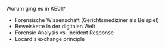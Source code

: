 Worum ging es in KE01?
- Forensische Wissenschaft (Gerichtsmediziner als Beispiel)
- Beweiskette in der digitalen Welt
- Forensic Analysis vs. Incident Response
- Locard's exchange principle